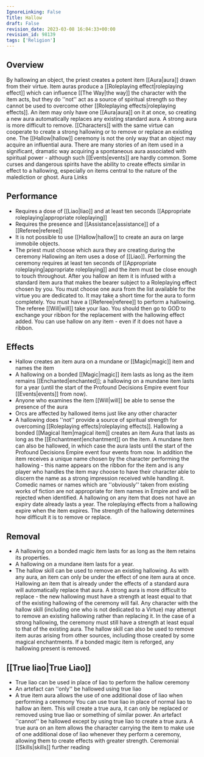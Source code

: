```yaml
---
IgnoreLinking: False
Title: Hallow
draft: False
revision_date: 2023-03-08 16:04:33+00:00
revision_id: 98139
tags: ['Religion']
---
```


## Overview
By hallowing an object, the priest creates a potent item [[Aura|aura]] drawn from their virtue. Item auras produce a [[Roleplaying effect|roleplaying effect]] which can influence [[The Way|the way]] the character with the item acts, but they do ''not'' act as a source of spiritual strength so they cannot be used to overcome other [[Roleplaying effects|roleplaying effects]].
An item may only have one [[Aura|aura]] on it at once, so creating a new aura automatically replaces any existing standard aura. A strong aura is more difficult to remove. [[Characters]] with the same virtue can cooperate to create a strong hallowing or to remove or replace an existing one.
The [[Hallow|hallow]] ceremony is not the only way that an object may acquire an influential aura. There are many stories of an item used in a significant, dramatic way acquiring a spontaneous aura associated with spiritual power - although such [[Events|events]] are hardly common. Some curses and dangerous spirits have the ability to create effects similar in effect to a hallowing, especially on items central to the nature of the malediction or ghost.
Aura Links
## Performance
* Requires a dose of [[Liao|liao]] and at least ten seconds [[Appropriate roleplaying|appropriate roleplaying]]
* Requires the presence and [[Assistance|assistance]] of a [[Referee|referee]]
* It is not possible to use [[Hallow|hallow]] to create an aura on large immobile objects.
* The priest must choose which aura they are creating during the ceremony
Hallowing an item uses a dose of [[Liao]]. Performing the ceremony requires at least ten seconds of [[Appropriate roleplaying|appropriate roleplaying]] and the item must be close enough to touch throughout.
After you hallow an item it is infused with a standard item aura that makes the bearer subject to a Roleplaying effect chosen by you. You must choose one aura from the list available for the virtue you are dedicated to. It may take a short time for the aura to form completely.
You must have a [[Referee|referee]] to perform a hallowing. The referee [[Will|will]] take your liao. You should then go to GOD to exchange your ribbon for the replacement with the hallowing effect added.
You can use hallow on any item - even if it does not have a ribbon.
## Effects
* Hallow creates an item aura on a mundane or [[Magic|magic]] item and names the item
* A hallowing on a bonded [[Magic|magic]] item lasts as long as the item remains [[Enchanted|enchanted]]; a hallowing on a mundane item lasts for a year (until the start of the Profound Decisions Empire event four [[Events|events]] from now).
* Anyone who examines the item [[Will|will]] be able to sense the presence of the aura
* Orcs are affected by hallowed items just like any other character
* A hallowing does ''not'' provide a source of spiritual strength for overcoming [[Roleplaying effects|roleplaying effects]].
Hallowing a bonded [[Magical Item|magical item]] creates an item Aura that lasts as long as the [[Enchantment|enchantment]] on the item. A mundane item can also be hallowed, in which case the aura lasts until the start of the Profound Decisions Empire event four events from now. 
In addition the item receives a unique name chosen by the character performing the hallowing - this name appears on the ribbon for the item and is any player who handles the item may choose to have their character able to discern the name as a strong impression received while handling it. Comedic names or names which are ''obviously'' taken from existing works of fiction are not appropriate for item names in Empire and will be rejected when identified.
A hallowing on any item that does not have an expiry date already lasts a year. The roleplaying effects from a hallowing expire when the item expires.
The strength of the hallowing determines how difficult it is to remove or replace.
## Removal
* A hallowing on a bonded magic item lasts for as long as the item retains its properties.
* A hallowing on a mundane item lasts for a year.
* The hallow skill can be used to remove an existing hallowing.
As with any aura, an item can only be under the effect of one item aura at once. Hallowing an item that is already under the effects of a standard aura will automatically replace that aura. A strong aura is more difficult to replace - the new hallowing must have a strength at least equal to that of the existing hallowing of the ceremony will fail.
Any character with the hallow skill (including one who is not dedicated to a Virtue) may attempt to remove an existing hallowing rather than replacing it. In the case of a strong hallowing, the ceremony must still have a strength at least equal to that of the existing aura.
The hallow skill can also be used to remove item auras arising from other sources, including those created by some magical enchantments.
If a bonded magic item is reforged, any hallowing present is removed.
## [[True liao|True Liao]]
* True liao can be used in place of liao to perform the hallow ceremony
* An artefact can ''only'' be hallowed using true liao
* A true item aura allows the use of one additional dose of liao when performing a ceremony
You can use true liao in place of normal liao to hallow an item. This will create a true aura, it can only be replaced or removed using true liao or something of similar power. An artefact ''cannot'' be hallowed except by using true liao to create a true aura.
A true aura on an item allows the character carrying the item to make use of one additional dose of liao whenever they perform a ceremony, allowing them to create effects with greater strength. 
Ceremonial [[Skills|skills]] further reading